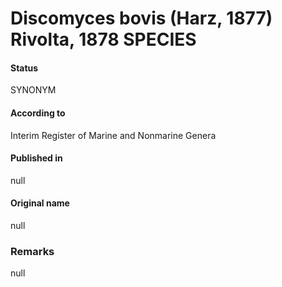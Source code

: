 # Discomyces bovis (Harz, 1877) Rivolta, 1878 SPECIES

#### Status
SYNONYM

#### According to
Interim Register of Marine and Nonmarine Genera

#### Published in
null

#### Original name
null

### Remarks
null